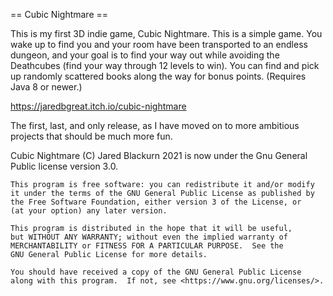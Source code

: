 == Cubic Nightmare ==

This is my first 3D indie game, Cubic Nightmare. ​This is a simple game.  You wake up to find you and your room have been transported to an endless dungeon, and your goal is to find your way out while avoiding the Deathcubes (find your way through 12 levels to win).  You can find and pick up randomly scattered books along the way for bonus points.  (Requires Java 8 or newer.)

https://jaredbgreat.itch.io/cubic-nightmare

The first, last, and only release, as I have moved on to more ambitious projects that should be much more fun.

Cubic Nightmare (C) Jared Blackurn 2021 is now under the Gnu General Public license version 3.0.

    This program is free software: you can redistribute it and/or modify
    it under the terms of the GNU General Public License as published by
    the Free Software Foundation, either version 3 of the License, or
    (at your option) any later version.

    This program is distributed in the hope that it will be useful,
    but WITHOUT ANY WARRANTY; without even the implied warranty of
    MERCHANTABILITY or FITNESS FOR A PARTICULAR PURPOSE.  See the
    GNU General Public License for more details.

    You should have received a copy of the GNU General Public License
    along with this program.  If not, see <https://www.gnu.org/licenses/>.


  
